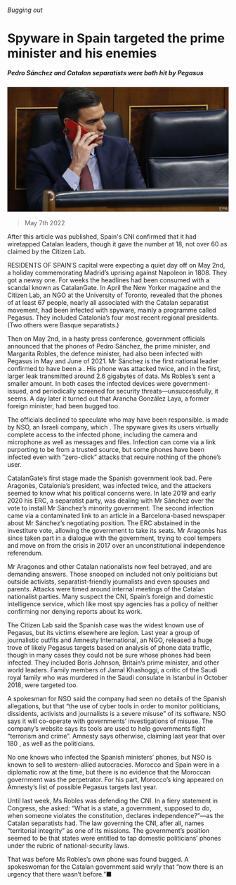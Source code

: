 ###### Bugging out

# Spyware in Spain targeted the prime minister and his enemies 

##### Pedro Sánchez and Catalan separatists were both hit by Pegasus 

![image](images/20220507_eup504.jpg) 

> May 7th 2022 

 After this article was published, Spain's CNI confirmed that it had wiretapped Catalan leaders, though it gave the number at 18, not over 60 as claimed by the Citizen Lab.

RESIDENTS OF SPAIN’S capital were expecting a quiet day off on May 2nd, a holiday commemorating Madrid’s uprising against Napoleon in 1808. They got a newsy one. For weeks the headlines had been consumed with a scandal known as CatalanGate. In April the New Yorker magazine and the Citizen Lab, an NGO at the University of Toronto, revealed that the phones of at least 67 people, nearly all associated with the Catalan separatist movement, had been infected with spyware, mainly a programme called Pegasus. They included Catalonia’s four most recent regional presidents. (Two others were Basque separatists.)

Then on May 2nd, in a hasty press conference, government officials announced that the phones of Pedro Sánchez, the prime minister, and Margarita Robles, the defence minister, had also been infected with Pegasus in May and June of 2021. Mr Sánchez is the first national leader confirmed to have been a . His phone was attacked twice, and in the first, larger leak transmitted around 2.6 gigabytes of data. Ms Robles’s sent a smaller amount. In both cases the infected devices were government-issued, and periodically screened for security threats—unsuccessfully, it seems. A day later it turned out that Arancha González Laya, a former foreign minister, had been bugged too.


The officials declined to speculate who may have been responsible.  is made by NSO, an Israeli company, which . The spyware gives its users virtually complete access to the infected phone, including the camera and microphone as well as messages and files. Infection can come via a link purporting to be from a trusted source, but some phones have been infected even with “zero-click” attacks that require nothing of the phone’s user.

CatalanGate’s first stage made the Spanish government look bad. Pere Aragonès, Catalonia’s president, was infected twice, and the attackers seemed to know what his political concerns were. In late 2019 and early 2020 his ERC, a separatist party, was dealing with Mr Sánchez over the vote to install Mr Sánchez’s minority government. The second infection came via a contaminated link to an article in a Barcelona-based newspaper about Mr Sánchez’s negotiating position. The ERC abstained in the investiture vote, allowing the government to take its seats. Mr Aragonès has since taken part in a dialogue with the government, trying to cool tempers and move on from the crisis in 2017 over an unconstitutional independence referendum.

Mr Aragones and other Catalan nationalists now feel betrayed, and are demanding answers. Those snooped on included not only politicians but outside activists, separatist-friendly journalists and even spouses and parents. Attacks were timed around internal meetings of the Catalan nationalist parties. Many suspect the CNI, Spain’s foreign and domestic intelligence service, which like most spy agencies has a policy of neither confirming nor denying reports about its work.

The Citizen Lab said the Spanish case was the widest known use of Pegasus, but its victims elsewhere are legion. Last year a group of journalistic outfits and Amnesty International, an NGO, released a huge trove of likely Pegasus targets based on analysis of phone data traffic, though in many cases they could not be sure whose phones had been infected. They included Boris Johnson, Britain’s prime minister, and other world leaders. Family members of Jamal Khashoggi, a critic of the Saudi royal family who was murdered in the Saudi consulate in Istanbul in October 2018, were targeted too.

A spokesman for NSO said the company had seen no details of the Spanish allegations, but that “the use of cyber tools in order to monitor politicians, dissidents, activists and journalists is a severe misuse” of its software. NSO says it will co-operate with governments’ investigations of misuse. The company’s website says its tools are used to help governments fight “terrorism and crime”. Amnesty says otherwise, claiming last year that over 180 , as well as the politicians.

No one knows who infected the Spanish ministers’ phones, but NSO is known to sell to western-allied autocracies. Morocco and Spain were in a diplomatic row at the time, but there is no evidence that the Moroccan government was the perpetrator. For his part, Morocco’s king appeared on Amnesty’s list of possible Pegasus targets last year.

Until last week, Ms Robles was defending the CNI. In a fiery statement in Congress, she asked: “What is a state, a government, supposed to do, when someone violates the constitution, declares independence?”—as the Catalan separatists had. The law governing the CNI, after all, names “territorial integrity” as one of its missions. The government’s position seemed to be that states were entitled to tap domestic politicians’ phones under the rubric of national-security laws.

That was before Ms Robles’s own phone was found bugged. A spokeswoman for the Catalan government said wryly that “now there is an urgency that there wasn’t before.”■


